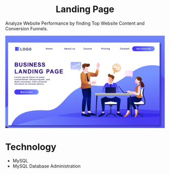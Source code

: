 <h1 align="center">Landing Page</h1>

Analyze Website Performance by finding Top Website Content and Conversion Funnels. <br/>

![LP/dark.PNG](https://github.com/JennyNgo273/LandingPage/blob/master/LP.png) <br/>


# Technology
<ul>
  <li>MySQL</li>
  <li>MySQL Database Administration</li>
</ul>    

